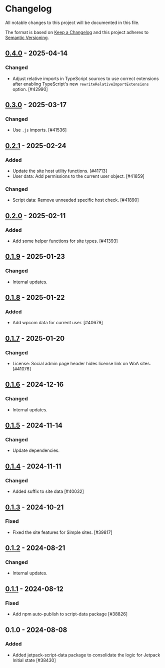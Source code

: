 # Changelog

All notable changes to this project will be documented in this file.

The format is based on [Keep a Changelog](https://keepachangelog.com/en/1.0.0/)
and this project adheres to [Semantic Versioning](https://semver.org/spec/v2.0.0.html).

## [0.4.0] - 2025-04-14
### Changed
- Adjust relative imports in TypeScript sources to use correct extensions after enabling TypeScript's new `rewriteRelativeImportExtensions` option. [#42990]

## [0.3.0] - 2025-03-17
### Changed
- Use `.js` imports. [#41536]

## [0.2.1] - 2025-02-24
### Added
- Update the site host utility functions. [#41713]
- User data: Add permissions to the current user object. [#41859]

### Changed
- Script data: Remove unneeded specific host check. [#41890]

## [0.2.0] - 2025-02-11
### Added
- Add some helper functions for site types. [#41393]

## [0.1.9] - 2025-01-23
### Changed
- Internal updates.

## [0.1.8] - 2025-01-22
### Added
- Add wpcom data for current user. [#40679]

## [0.1.7] - 2025-01-20
### Changed
- License: Social admin page header hides license link on WoA sites. [#41076]

## [0.1.6] - 2024-12-16
### Changed
- Internal updates.

## [0.1.5] - 2024-11-14
### Changed
- Update dependencies.

## [0.1.4] - 2024-11-11
### Changed
- Added suffix to site data [#40032]

## [0.1.3] - 2024-10-21
### Fixed
- Fixed the site features for Simple sites. [#39817]

## [0.1.2] - 2024-08-21
### Changed
- Internal updates.

## [0.1.1] - 2024-08-12
### Fixed
- Add npm auto-publish to script-data package [#38826]

## 0.1.0 - 2024-08-08
### Added
- Added jetpack-script-data package to consolidate the logic for Jetpack Initial state [#38430]

[0.4.0]: https://github.com/Automattic/jetpack-script-data/compare/v0.3.0...v0.4.0
[0.3.0]: https://github.com/Automattic/jetpack-script-data/compare/v0.2.1...v0.3.0
[0.2.1]: https://github.com/Automattic/jetpack-script-data/compare/v0.2.0...v0.2.1
[0.2.0]: https://github.com/Automattic/jetpack-script-data/compare/v0.1.9...v0.2.0
[0.1.9]: https://github.com/Automattic/jetpack-script-data/compare/v0.1.8...v0.1.9
[0.1.8]: https://github.com/Automattic/jetpack-script-data/compare/v0.1.7...v0.1.8
[0.1.7]: https://github.com/Automattic/jetpack-script-data/compare/v0.1.6...v0.1.7
[0.1.6]: https://github.com/Automattic/jetpack-script-data/compare/v0.1.5...v0.1.6
[0.1.5]: https://github.com/Automattic/jetpack-script-data/compare/v0.1.4...v0.1.5
[0.1.4]: https://github.com/Automattic/jetpack-script-data/compare/v0.1.3...v0.1.4
[0.1.3]: https://github.com/Automattic/jetpack-script-data/compare/v0.1.2...v0.1.3
[0.1.2]: https://github.com/Automattic/jetpack-script-data/compare/v0.1.1...v0.1.2
[0.1.1]: https://github.com/Automattic/jetpack-script-data/compare/v0.1.0...v0.1.1
